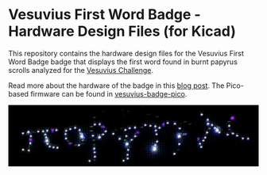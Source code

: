 # Vesuvius First Word Badge - Hardware Design Files (for Kicad)

This repository contains the hardware design files for the Vesuvius First Word Badge badge that displays the first word found in burnt papyrus scrolls
analyzed for the [Vesuvius Challenge](https://scrollprize.substack.com/p/first-word-discovered-in-unopened).

Read more about the hardware of the badge in this [blog post](https://vesuvius.virtual-void.net/blog/2024/01/10/vesuvius-badge-hardware/). The Pico-based
firmware can be found in [vesuvius-badge-pico](https://github.com/jrudolph/vesuvius-badge-pico).

![First Word Flickering](media/animation.gif)